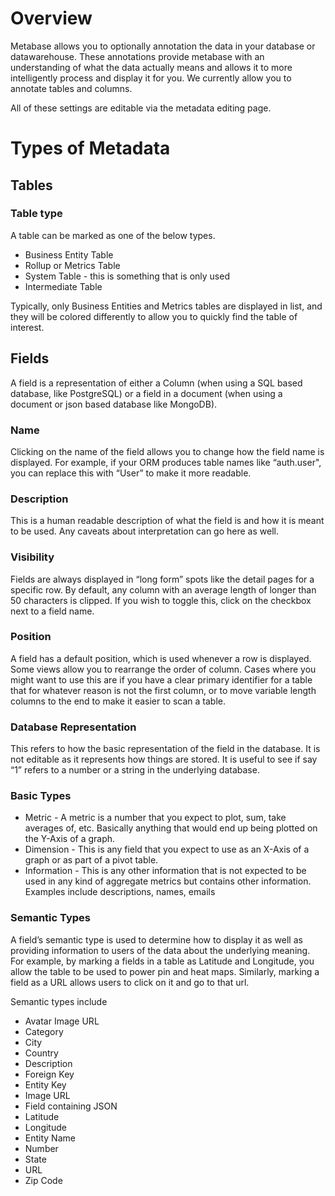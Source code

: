 # Overview

Metabase allows you to optionally annotation the data in your database or datawarehouse. These annotations provide metabase with an understanding of what the data actually means and allows it to more intelligently process and display it for you. We currently allow you to annotate tables and columns. 

All of these settings are editable via the metadata editing page.

# Types of Metadata

## Tables

### Table type

A table can be marked as one of the below types. 

* Business Entity Table
* Rollup or Metrics Table
* System Table - this is something that is only used 
* Intermediate Table

Typically, only Business Entities and Metrics tables are displayed in list, and they will be colored differently to allow you to quickly find the table of interest.

## Fields

A field is a representation of either a Column (when using a SQL based database, like PostgreSQL) or a field in a document (when using a document or json based database like MongoDB). 

### Name

Clicking on the name of the field allows you to change how the field name is displayed. For example, if your ORM produces table names like “auth.user", you can replace this with “User” to make it more readable.

### Description

This is a human readable description of what the field is and how it is meant to be used. Any caveats about interpretation can go here as well.

### Visibility

Fields are always displayed in “long form” spots like the detail pages for a specific row. By default, any column with an average length of longer than 50 characters is clipped. If you wish to toggle this, click on the checkbox next to a field name.

### Position

A field has a default position, which is used whenever a row is displayed. Some views allow you to rearrange the order of column. Cases where you might want to use this are if you have a clear primary identifier for a table that for whatever reason is not the first column, or to move variable length columns to the end to make it easier to scan a table. 

### Database Representation

This refers to how the basic representation of the field in the database. It is not editable as it represents how things are stored. It is useful to see if say “1” refers to a number or a string in the underlying database.

### Basic Types

* Metric - A metric is a number that you expect to plot, sum, take averages of, etc. Basically anything that would end up being plotted on the Y-Axis of a graph.
* Dimension - This is any field that you expect to use as an X-Axis of a graph or as part of a pivot table. 
* Information - This is any other information that is not expected to be used in any kind of aggregate metrics but contains other information. Examples include descriptions, names, emails

### Semantic Types

A field’s semantic type is used to determine how to display it as well as providing information to users of the data about the underlying meaning. For example, by marking a fields in a table as Latitude and Longitude, you allow the table to be used to power pin and heat maps. Similarly, marking a field as a URL allows users to click on it and go to that url.

Semantic types include

* Avatar Image URL
* Category
* City
* Country
* Description
* Foreign Key
* Entity Key
* Image URL
* Field containing JSON
* Latitude
* Longitude
* Entity Name
* Number
* State
* URL
* Zip Code